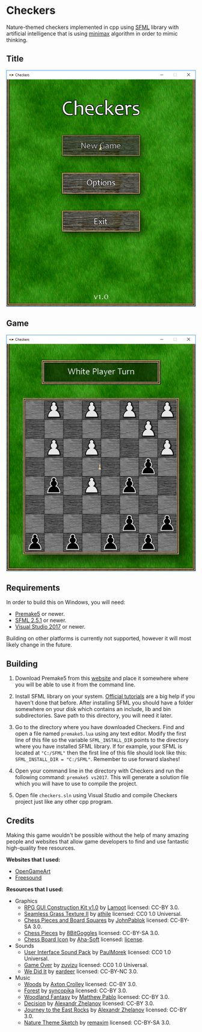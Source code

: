 # Checkers

Nature-themed checkers implemented in cpp using [SFML](https://github.com/SFML/SFML) library with artificial intelligence that is using [minimax](https://en.wikipedia.org/wiki/Minimax) algorithm in order to mimic thinking.

## Title
![Title](/misc/Title.png)

## Game
![Game](/misc/Game.png)

## Requirements

In order to build this on Windows, you will need:
- [Premake5](https://premake.github.io/) or newer.
- [SFML 2.5.1](https://github.com/SFML/SFML) or newer.
- [Visual Studio 2017](https://visualstudio.microsoft.com/) or newer.

Building on other platforms is currently not supported, however it will most likely change in the future.

## Building

1. Download Premake5 from this [website](https://premake.github.io/download.html#v5) and place it somewhere where you will be able to use it from the command line.

2. Install SFML library on your system. [Official tutorials](https://www.sfml-dev.org/tutorials/2.5/) are a big help if you haven't done that before. After installing SFML you should have a folder somewhere on your disk which contains an include, lib and bin subdirectories. Save path to this directory, you will need it later.

3. Go to the directory where you have downloaded Checkers. Find and open a file named `premake5.lua` using any text editor. Modify the first line of this file so the variable `SFML_INSTALL_DIR` points to the directory where you have installed SFML library. If for example, your SFML is located at `"C:/SFML"` then the first line of this file should look like this: `SFML_INSTALL_DIR = "C:/SFML"`. Remember to use forward slashes!

4. Open your command line in the directory with Checkers and run the following command: `premake5 vs2017`. This will generate a solution file which you will have to use to compile the project.
5. Open file `checkers.sln` using Visual Studio and compile Checkers project just like any other cpp program.

## Credits

Making this game wouldn't be possible without the help of many amazing people and websites
that allow game developers to find and use fantastic high-quality free resources.

**Websites that I used:**

* [OpenGameArt](https://opengameart.org/)
* [Freesound](https://freesound.org/)

**Resources that I used:**

* Graphics
  * [RPG GUI Construction Kit v1.0](https://opengameart.org/content/rpg-gui-construction-kit-v10) by [Lamoot](https://opengameart.org/users/lamoot) licensed: CC-BY 3.0.
  * [Seamless Grass Texture II](https://opengameart.org/content/seamless-grass-texture-ii) by [athile](https://opengameart.org/users/athile) licensed: CC0 1.0 Universal.
  * [Chess Pieces and Board Squares](https://opengameart.org/content/chess-pieces-and-board-squares) by [JohnPablok](https://opengameart.org/users/johnpablok) licensed: CC-BY-SA 3.0.
  * [Chess Pieces](https://opengameart.org/content/chess-pieces-3) by [8BitGoggles](https://opengameart.org/users/8bitgoggles) licensed: CC-BY-SA 3.0.
  * [Chess Board Icon](http://www.iconarchive.com/show/chess-icons-by-aha-soft/chess-board-icon.html) by [Aha-Soft](http://www.aha-soft.com/) licensed: [license](http://www.iconarchive.com/icons/aha-soft/chess/license.txt).
* Sounds
  * [User Interface Sound Pack](https://freesound.org/people/PaulMorek/packs/18538/) by [PaulMorek](https://freesound.org/people/PaulMorek/) licensed: CC0 1.0 Universal.
  * [Game Over](https://opengameart.org/content/game-over-0) by [zuvizu](https://opengameart.org/users/zuvizu) licensed: CC0 1.0 Universal.
  * [We Did It](https://freesound.org/people/eardeer/sounds/423692/) by [eardeer](https://freesound.org/people/eardeer/) licensed: CC-BY-NC 3.0.
* Music
  * [Woods](https://opengameart.org/content/woods) by [Axton Crolley](https://opengameart.org/users/axtoncrolley) licensed: CC-BY 3.0.
  * [Forest](https://opengameart.org/content/forest) by [syncopika](https://opengameart.org/users/syncopika) licensed: CC-BY 3.0.
  * [Woodland Fantasy](https://opengameart.org/content/woodland-fantasy) by [Matthew Pablo](https://opengameart.org/users/matthew-pablo) licensed: CC-BY 3.0.
  * [Decision](https://opengameart.org/content/decision) by [Alexandr Zhelanov](https://opengameart.org/users/alexandr-zhelanov) licensed: CC-BY 3.0.
  * [Journey to the East Rocks](https://opengameart.org/content/journey-to-the-east-rocks) by [Alexandr Zhelanov](https://opengameart.org/users/alexandr-zhelanov) licensed: CC-BY 3.0.
  * [Nature Theme Sketch](https://opengameart.org/content/nature-theme-sketch) by [remaxim](https://opengameart.org/users/remaxim) licensed: CC-BY-SA 3.0.